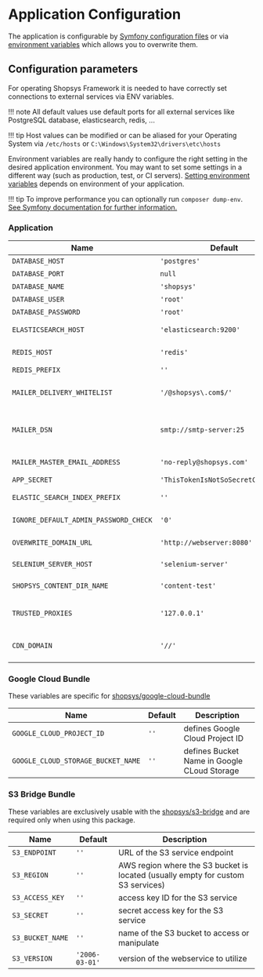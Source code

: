 # Application Configuration

The application is configurable by [Symfony configuration files](https://symfony.com/doc/4.4/configuration.html#configuration-parameters) or via [environment variables](https://symfony.com/doc/4.4/configuration.html#configuration-environments) which allows you to overwrite them.

## Configuration parameters

For operating Shopsys Framework it is needed to have correctly set connections to external services via ENV variables.

!!! note
    All default values use default ports for all external services like PostgreSQL database, elasticsearch, redis, ...

!!! tip
    Host values can be modified or can be aliased for your Operating System via `/etc/hosts` or `C:\Windows\System32\drivers\etc\hosts`


Environment variables are really handy to configure the right setting in the desired application environment.
You may want to set some settings in a different way (such as production, test, or CI servers).
[Setting environment variables](/introduction/setting-environment-variables) depends on environment of your application.

!!! tip
    To improve performance you can optionally run `composer dump-env`. [See Symfony documentation for further information.](https://symfony.com/doc/4.4/configuration.html#configuring-environment-variables-in-production)

### Application

| Name                                  | Default                            | Description                                                                                                                                    |
|---------------------------------------|------------------------------------|------------------------------------------------------------------------------------------------------------------------------------------------|
| `DATABASE_HOST`                       | `'postgres'`                       | access data of your PostgreSQL database                                                                                                        |
| `DATABASE_PORT`                       | `null`                             | ...                                                                                                                                            |
| `DATABASE_NAME`                       | `'shopsys'`                        | ...                                                                                                                                            |
| `DATABASE_USER`                       | `'root'`                           | ...                                                                                                                                            |
| `DATABASE_PASSWORD`                   | `'root'`                           | ...                                                                                                                                            |
| `ELASTICSEARCH_HOST`                  | `'elasticsearch:9200'`             | host of your Elasticsearch, you can use multiple hosts like `'["elasticsearch:9200", "elasticsearch2:9200"]'`                                  |
| `REDIS_HOST`                          | `'redis'`                          | host of your Redis storage (credentials are not supported right now)                                                                           |
| `REDIS_PREFIX`                        | `''`                               | separates more projects that use the same redis service                                                                                        |
| `MAILER_DELIVERY_WHITELIST`           | `'/@shopsys\.com$/'`               | regex text items if you want to have master email but allow sending to specific addresses (set as text separated by comma for multiple values) |
| `MAILER_DSN`                          | `smtp://smtp-server:25`            | set to `null://null` if you don't want to send any emails, see https://symfony.com/doc/current/mailer.html#disabling-delivery                  |
| `MAILER_MASTER_EMAIL_ADDRESS`         | `'no-reply@shopsys.com'`           | set if you want to send all emails to one address (useful for development)                                                                     |
| `APP_SECRET`                          | `'ThisTokenIsNotSoSecretChangeIt'` | randomly generated secret token                                                                                                                |
| `ELASTIC_SEARCH_INDEX_PREFIX`         | `''`                               | separates more projects that use the same elasticsearch service                                                                                |
| `IGNORE_DEFAULT_ADMIN_PASSWORD_CHECK` | `'0'`                              | set to `true` if you want to allow administrators to log in with default credentials                                                           |
| `OVERWRITE_DOMAIN_URL`                | `'http://webserver:8080'`          | overwrites URL of all domains for acceptance testing (set to `~` to disable)                                                                   |
| `SELENIUM_SERVER_HOST`                | `'selenium-server'`                | with native installation the selenium server is on `localhost`                                                                                 |
| `SHOPSYS_CONTENT_DIR_NAME`            | `'content-test'`                   | web/content-test/ directory is used instead of web/content/ during the tests                                                                   |
| `TRUSTED_PROXIES`                     | `'127.0.0.1'`                      | proxies that are trusted to pass traffic, used mainly for production (set as text separated by comma for multiple values)                      |
| `CDN_DOMAIN`                          | `'//'`                             | specifies URL of a Content Delivery Network (CDN) that is used to serve static assets such as images, CSS, and JavaScript files                |


### Google Cloud Bundle

These variables are specific for [shopsys/google-cloud-bundle](https://github.com/shopsys/google-cloud-bundle)

| Name                               | Default | Description                                 |
|------------------------------------|---------|---------------------------------------------|
| `GOOGLE_CLOUD_PROJECT_ID`          | `''`    | defines Google Cloud Project ID             |
| `GOOGLE_CLOUD_STORAGE_BUCKET_NAME` | `''`    | defines Bucket Name in Google CLoud Storage |


### S3 Bridge Bundle

These variables are exclusively usable with the [shopsys/s3-bridge](https://github.com/shopsys/s3-bridge) and are required only when using this package.

| Name             | Default        | Description                                                                      |
|------------------|----------------|----------------------------------------------------------------------------------|
| `S3_ENDPOINT`    | `''`           | URL of the S3 service endpoint                                                   |
| `S3_REGION`      | `''`           | AWS region where the S3 bucket is located (usually empty for custom S3 services) |
| `S3_ACCESS_KEY`  | `''`           | access key ID for the S3 service                                                 |
| `S3_SECRET`      | `''`           | secret access key for the S3 service                                             |
| `S3_BUCKET_NAME` | `''`           | name of the S3 bucket to access or manipulate                                    |
| `S3_VERSION`     | `'2006-03-01'` | version of the webservice to utilize                                             |
